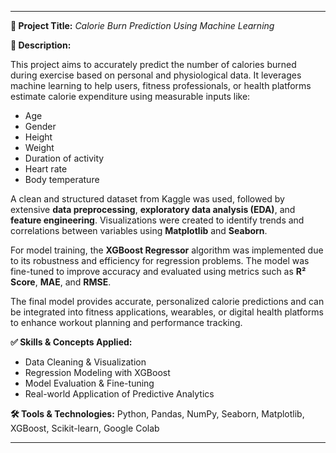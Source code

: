 
---

**🔬 Project Title:** *Calorie Burn Prediction Using Machine Learning*

**📌 Description:**

This project aims to accurately predict the number of calories burned during exercise based on personal and physiological data. It leverages machine learning to help users, fitness professionals, or health platforms estimate calorie expenditure using measurable inputs like:

* Age
* Gender
* Height
* Weight
* Duration of activity
* Heart rate
* Body temperature

A clean and structured dataset from Kaggle was used, followed by extensive **data preprocessing**, **exploratory data analysis (EDA)**, and **feature engineering**. Visualizations were created to identify trends and correlations between variables using **Matplotlib** and **Seaborn**.

For model training, the **XGBoost Regressor** algorithm was implemented due to its robustness and efficiency for regression problems. The model was fine-tuned to improve accuracy and evaluated using metrics such as **R² Score**, **MAE**, and **RMSE**.

The final model provides accurate, personalized calorie predictions and can be integrated into fitness applications, wearables, or digital health platforms to enhance workout planning and performance tracking.

**✅ Skills & Concepts Applied:**

* Data Cleaning & Visualization
* Regression Modeling with XGBoost
* Model Evaluation & Fine-tuning
* Real-world Application of Predictive Analytics

**🛠️ Tools & Technologies:**
Python, Pandas, NumPy, Seaborn, Matplotlib, XGBoost, Scikit-learn, Google Colab

---
